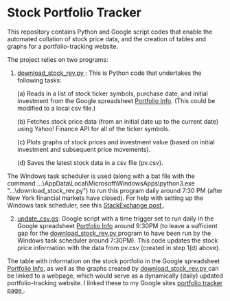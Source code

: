 # Stock Portfolio Tracker
This repository contains Python and Google script codes that enable the automated collation of stock price data, and the creation of tables and graphs for a portfolio-tracking website. 

The project relies on two programs:
1. <a href="https://github.com/msivadasan/portfolio_tracker/blob/main/download_stock_rev.py"> download_stock_rev.py </a>:  This is Python code that undertakes the following tasks: 
    
    (a) Reads in a list of stock ticker symbols, purchase date, and initial investment from the Google spreadsheet <a href="https://docs.google.com/spreadsheets/d/1zWlWkkUg2dMRr47atKf_LoSQJQfcNj0zesH7uCwK4Co/edit?usp=sharing/" target="_blank">Portfolio Info</a>. (This could be modified to a local csv file.)

    (b) Fetches stock price data (from an initial date up to the current date) using Yahoo! Finance API  for all of the ticker symbols.

    (c) Plots graphs of stock prices and investment value (based on initial investment and subsequent price movements).

    (d) Saves the latest stock data in a csv file (pv.csv).

The Windows task scheduler is used (along with a bat file with the command  ...\AppData\Local\Microsoft\WindowsApps\python3.exe "...\download_stock_rev.py") to run this program daily around 7:30 PM (after New York financial markets have closed). For help with setting up the Windows task scheduler, see this <a href="https://stackoverflow.com/questions/4437701/run-a-batch-file-with-windows-task-scheduler"> StackExchange post </a>. 

2. <a href="https://github.com/msivadasan/portfolio_tracker/blob/main/update_csv.gs"> update_csv.gs</a>: Google script with a time trigger set to run daily in the Google spreadsheet <a href="https://docs.google.com/spreadsheets/d/1zWlWkkUg2dMRr47atKf_LoSQJQfcNj0zesH7uCwK4Co/edit?usp=sharing/" target="_blank">Portfolio Info</a> around 9:30PM (to leave a sufficient gap for the <a href="https://github.com/msivadasan/portfolio_tracker/blob/main/download_stock_rev.py"> download_stock_rev.py </a> program to have been run by the Windows task scheduler around 7:30PM).  This code updates the stock price information with the data from pv.csv (created in step 1(d) above). 

The table with information on the stock portfolio in the Google spreadsheet <a href="https://docs.google.com/spreadsheets/d/1zWlWkkUg2dMRr47atKf_LoSQJQfcNj0zesH7uCwK4Co/edit?usp=sharing/" target="_blank">Portfolio Info</a>, as well as the graphs created by   <a href="https://github.com/msivadasan/portfolio_tracker/blob/main/download_stock_rev.py"> download_stock_rev.py </a> can be linked to a webpage, which would serve as a dynamically (daily) updated portfolio-tracking website.  I linked these to my Google sites <a href= "https://sites.google.com/view/madhavsivadasan/projects/stock-portfolio-tracker" target="_blank"> portfolio tracker page </a>.

 



        


